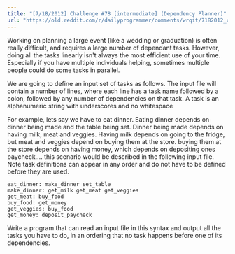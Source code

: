 ```yaml
---
title: "[7/18/2012] Challenge #78 [intermediate] (Dependency Planner)"
url: "https://old.reddit.com/r/dailyprogrammer/comments/wrqit/7182012_challenge_78_intermediate_dependency/"
---
```


Working on planning a large event (like a wedding or graduation) is often really difficult, and requires a large
number of dependant tasks.  However, doing all the tasks linearly isn't always the most efficient use of your time.
Especially if you have multiple individuals helping, sometimes multiple people could do some tasks in parallel.

We are going to define an input set of tasks as follows.  The input file will contain a number of lines, where each
line has a task name followed by a colon,  followed by any number of dependencies on that task.  A task is an alphanumeric string with underscores and no whitespace

For example, lets say we have to eat dinner.  Eating dinner depends on dinner being made and the table being set.  Dinner being made depends on having milk, meat and veggies.  Having milk depends on going to the fridge, but meat and veggies depend on buying them at the store.
buying them at the store depends on having money, which depends on depositing ones paycheck....  this scenario would be described in the following input file.  Note task definitions can appear in any order and do not have to be defined before they are used.

    eat_dinner: make_dinner set_table
	make_dinner: get_milk get_meat get_veggies
	get_meat: buy_food
	buy_food: get_money
	get_veggies: buy_food
	get_money: deposit_paycheck
	
Write a program that can read an input file in this syntax and output all the tasks you have to do, in an ordering that no task happens before one of its dependencies.